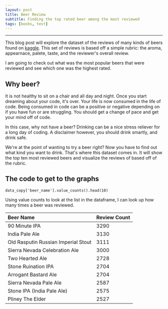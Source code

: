 ```yaml
---
layout: post
title: Beer Review
subtitle: Finding the top rated beer among the most reviewed
tags: [books, test]
---
```


---
This blog post will explore the dataset of the reviews of many kinds of beers found on [kaggle](https://www.kaggle.com/rdoume/beerreviews). 
This set of reviews is based off a simple rubric: the aroma, appearnace, palete, taste, and the reviewer's overall review. 

I am going to check out what was the most popular beers that were reviewed and see which one was the highest rated.


## Why beer?

It is not healthy to sit on a chair and all day and night. Once you start dreaming about your code, it's over. Your life is now consumed 
in the life of code. Being consumed in code can be a positive or negative depending on if you have fun or are struggling. You should get
a change of pace and get your mind off of code.

In this case, why not have a beer? Drinking can be a nice stress reliever for a long day of coding. A disclaimer however, you should drink
smartly, and drink safe.

We're at the point of wanting to try a beer right? Now you have to find out what kind you want to drink. That's where this dataset comes in.
It will show the top ten most reviewed beers and visualize the reviews of based off of the rubric. 

## The code to get to the graphs

~~~
data_copy['beer_name'].value_counts().head(10)
~~~
Using value counts to look at the list in the dataframe, I can look up how many times a beer was reviewed.

| Beer Name | Review Count | 
| :------ |:--- |
| 90 Minute IPA | 3290 | 
| India Pale Ale | 3130 | 
| Old Rasputin Russian Imperial Stout | 3111 |
| Sierra Nevada Celebration Ale | 3000 |
| Two Hearted Ale | 2728 |
| Stone Ruination IPA | 2704 |
| Arrogant Bastard Ale | 2704 |
| Sierra Nevada Pale Ale | 2587 |
| Stone IPA (India Pale Ale) | 2575 |
| Pliney The Elder | 2527 |

